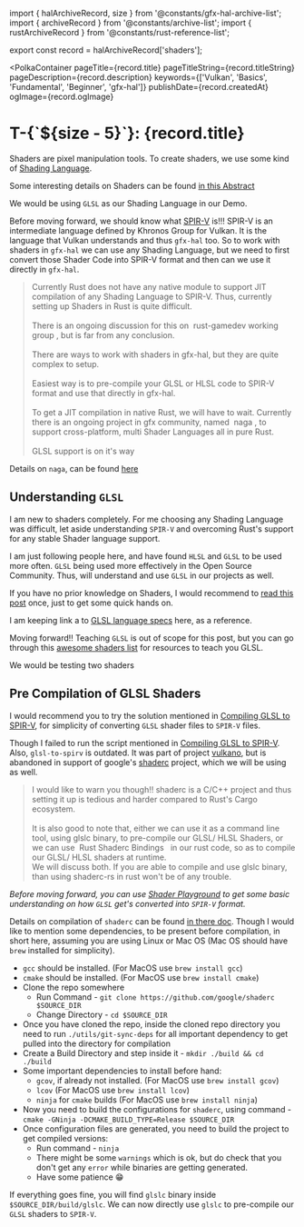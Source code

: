 import { halArchiveRecord, size } from '@constants/gfx-hal-archive-list';
import { archiveRecord } from '@constants/archive-list';
import { rustArchiveRecord } from '@constants/rust-reference-list';

export const record = halArchiveRecord['shaders'];

<PolkaContainer
  pageTitle={record.title}
  pageTitleString={record.titleString}
  pageDescription={record.description}
  keywords={['Vulkan', 'Basics', 'Fundamental', 'Beginner', 'gfx-hal']}
  publishDate={record.createdAt}
  ogImage={record.ogImage}
>

<H1 id={record.titleString} updatedAt={record.updatedAt}>
  T-{`${size - 5}`}: {record.title}
</H1>

Shaders are pixel manipulation tools. To create shaders, we
use some kind of
[Shading Language](https://en.wikipedia.org/wiki/Shading_language).

Some interesting details on Shaders can be found
[in this Abstract](https://www.cs.vu.nl/~eliens/download/literatuur-shaders.pdf)

We would be using `GLSL` as our Shading Language in
our Demo.

Before moving forward, we should know what
[SPIR-V](https://www.khronos.org/registry/spir-v/specs/unified1/SPIRV.html)
is!!! SPIR-V is an intermediate language defined by Khronos
Group for Vulkan. It is the language that Vulkan understands
and thus `gfx-hal` too. So to work with shaders in `gfx-hal`
we can use any Shading Language, but we need to first
convert those Shader Code into SPIR-V format and then
can we use it directly in `gfx-hal`.

<Blockquote type="warn">
  Currently Rust does not have any native module to support
  JIT compilation of any Shading Language to SPIR-V. Thus,
  currently setting up Shaders in Rust is quite difficult.
  <br/>
  <br/>
  There is an ongoing discussion for this on&nbsp;
  <Link
    href="https://github.com/rust-gamedev/wg/issues/23"
    target="_blank"
    rel="noopener noreferrer"
  >
    rust-gamedev working group
  </Link>, but is far from any conclusion.
  <br/>
  <br/>
  There are ways to work with shaders in
  <InlineCode>gfx-hal</InlineCode>, but they are quite
  complex to setup.
  <br/>
  <br/>
  Easiest way is to pre-compile your <InlineCode>GLSL</InlineCode>
  or <InlineCode>HLSL</InlineCode> code to SPIR-V format
  and use that directly in <InlineCode>gfx-hal</InlineCode>.
  <br/>
  <br/>
  To get a JIT compilation in native Rust, we will have to wait.
  Currently there is an ongoing project in
  <InlineCode>gfx</InlineCode> community, named&nbsp;
  <Link
    href="https://github.com/gfx-rs/naga"
    target="_blank"
    rel="noopener noreferrer"
  >
    naga
  </Link>, to support cross-platform, multi Shader Languages
  all in pure Rust.
  <br/>
  <br/>
  <Link
    href="https://github.com/gfx-rs/naga/pull/50"
    target="_blank"
    rel="noopener noreferrer"
  >
    GLSL support is on it's way
  </Link>
</Blockquote>

Details on `naga`, can be found
[here](https://gfx-rs.github.io/2019/07/13/javelin.html)

## Understanding `GLSL`

I am new to shaders completely. For me choosing any Shading
Language was difficult, let aside understanding `SPIR-V` and
overcoming Rust's support for any stable Shader language
support.

I am just following people here, and have found `HLSL` and
`GLSL` to be used more often. `GLSL` being used more effectively
in the Open Source Community. Thus, will understand and use
`GLSL` in our projects as well.

If you have no prior knowledge on Shaders, I would recommend
to [read this post](https://gamedevelopment.tutsplus.com/tutorials/a-beginners-guide-to-coding-graphics-shaders--cms-23313) once,
just to get some quick hands on.

I am keeping link a to
[GLSL language specs](https://www.khronos.org/registry/OpenGL/specs/gl/GLSLangSpec.4.60.pdf)
here, as a reference.

Moving forward!! Teaching `GLSL` is out of scope for this post,
but you can go through this [awesome shaders list](https://github.com/radixzz/awesome-glsl)
for resources to teach you GLSL.

We would be testing two shaders


## Pre Compilation of GLSL Shaders

I would recommend you to try the solution mentioned in
[Compiling GLSL to SPIR-V](https://falseidolfactory.com/2018/06/23/compiling-glsl-to-spirv-at-build-time.html),
for simplicity of converting `GLSL`
shader files to `SPIR-V` files.

Though I failed to run the script mentioned in
[Compiling GLSL to SPIR-V](https://falseidolfactory.com/2018/06/23/compiling-glsl-to-spirv-at-build-time.html).
Also, `glsl-to-spirv` is outdated.
It was part of project [vulkano](https://github.com/vulkano-rs/vulkano),
but is abandoned in
support of google's [shaderc](https://github.com/google/shaderc)
project, which we will be using as well.

<Blockquote type="warn">
  I would like to warn you though!! <InlineCode>shaderc</InlineCode>
  is a <InlineCode>C</InlineCode>/<InlineCode>C++</InlineCode>
  project and thus setting it up is tedious and harder
  compared to Rust's <InlineCode>Cargo</InlineCode>
  ecosystem.
  <br/>
  <br/>
  It is also good to note that, either we can use it as a command
  line tool, using <InlineCode>glslc</InlineCode> binary, to
  pre-compile our <InlineCode>GLSL</InlineCode>/
  <InlineCode>HLSL</InlineCode> Shaders, or we can use&nbsp;
  <Link
    href="https://github.com/google/shaderc-rs"
    target="_blank"
    rel="noopener noreferrer"
  >
    Rust Shaderc Bindings
  </Link>&nbsp;
  in our rust code, so as to compile our <InlineCode>GLSL</InlineCode>/
  <InlineCode>HLSL</InlineCode> shaders at runtime.
  <br />
  We will discuss both. If you are able to compile and use
  <InlineCode>glslc</InlineCode> binary, than using
  <InlineCode>shaderc-rs</InlineCode> in rust won't be of
  any trouble.
</Blockquote>

*Before moving forward, you can use [Shader Playground](http://shader-playground.timjones.io/)
to get some basic understanding on how `GLSL` get's
converted into `SPIR-V` format.*

Details on compilation of `shaderc` can be found
[in there doc](https://github.com/google/shaderc#getting-and-building-shaderc).
Though I would like to mention some dependencies, to be present
before compilation, in short here, assuming you are using
Linux or Mac OS (Mac OS should have `brew` installed for simplicity).

* `gcc` should be installed. (For MacOS use `brew install gcc`)
* `cmake` should be installed. (For MacOS use `brew install cmake`)
* Clone the repo somewhere
  * Run Command - `git clone https://github.com/google/shaderc $SOURCE_DIR`
  * Change Directory - `cd $SOURCE_DIR`
* Once you have cloned the repo, inside the cloned repo directory
  you need to run `./utils/git-sync-deps` for all important
  dependency to get pulled into the directory for compilation
* Create a Build Directory and step inside it - `mkdir ./build && cd ./build`
* Some important dependencies to install before hand:
  * `gcov`, if already not installed. (For MacOS use `brew install gcov`)
  * `lcov` (For MacOS use `brew install lcov`)
  * `ninja` for `cmake` builds (For MacOS use `brew install ninja`)
* Now you need to build the configurations for `shaderc`,
  using command - `cmake -GNinja -DCMAKE_BUILD_TYPE=Release $SOURCE_DIR`
* Once configuration files are generated, you need to build
  the project to get compiled versions:
  * Run command - `ninja`
  * There might be some `warnings` which is ok, but do check
    that you don't get any `error` while binaries are getting
    generated.
  * Have some patience :grin:

If everything goes fine, you will find `glslc` binary inside
`$SOURCE_DIR/build/glslc`. We can now directly use `glslc` to
pre-compile our `GLSL` shaders to `SPIR-V`.





</PolkaContainer>
